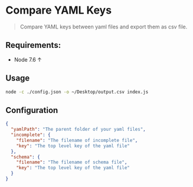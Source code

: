 # Compare YAML Keys

> Compare YAML keys between yaml files and export them as csv file.

## Requirements:
- Node 7.6 ↑

## Usage

```sh
node -c ./config.json -o ~/Desktop/output.csv index.js
```

## Configuration

```json
{
  "yamlPath": "The parent folder of your yaml files",
  "incomplete": {
    "filename": "The filename of incomplete file",
    "key": "The top level key of the yaml file"
  },
  "schema": {
    "filename": "The filename of schema file",
    "key": "The top level key of the yaml file"
  }
}
```

